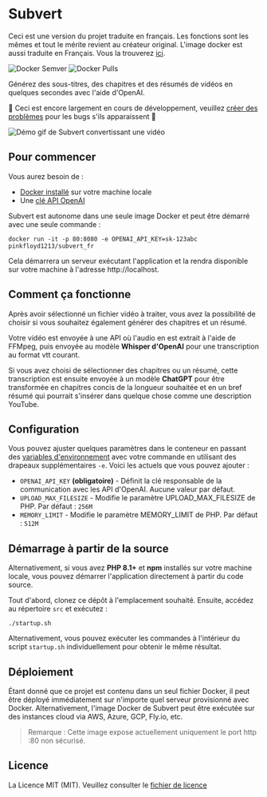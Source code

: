 # Subvert

Ceci est une version du projet traduite en français. Les fonctions sont les mêmes et tout le mérite revient au créateur original. L'image docker est aussi traduite en Français. Vous la trouverez [ici](https://hub.docker.com/repository/docker/pinkfloyd1213/subvert_fr/general). 

![Docker Semver](https://img.shields.io/docker/v/aschmelyun/subvert?style=flat-square)
![Docker Pulls](https://img.shields.io/docker/pulls/aschmelyun/subvert?label=pulls&style=flat-square)

Générez des sous-titres, des chapitres et des résumés de vidéos en quelques secondes avec l'aide d'OpenAI.

🚧 Ceci est encore largement en cours de développement, veuillez [créer des problèmes](https://github.com/aschmelyun/subvert/issues/new) pour les bugs s'ils apparaissent 🚧

![Démo gif de Subvert convertissant une vidéo](media/subvert-demo.gif)

## Pour commencer

Vous aurez besoin de :

- [Docker installé](https://docs.docker.com/get-docker/) sur votre machine locale
- Une [clé API OpenAI](https://platform.openai.com/account/api-keys)

Subvert est autonome dans une seule image Docker et peut être démarré avec une seule commande :

```
docker run -it -p 80:8080 -e OPENAI_API_KEY=sk-123abc pinkfloyd1213/subvert_fr
```

Cela démarrera un serveur exécutant l'application et la rendra disponible sur votre machine à l'adresse http://localhost.

## Comment ça fonctionne

Après avoir sélectionné un fichier vidéo à traiter, vous avez la possibilité de choisir si vous souhaitez également générer des chapitres et un résumé.

Votre vidéo est envoyée à une API où l'audio en est extrait à l'aide de FFMpeg, puis envoyée au modèle **Whisper d'OpenAI** pour une transcription au format vtt courant.

Si vous avez choisi de sélectionner des chapitres ou un résumé, cette transcription est ensuite envoyée à un modèle **ChatGPT** pour être transformée en chapitres concis de la longueur souhaitée et en un bref résumé qui pourrait s'insérer dans quelque chose comme une description YouTube.

## Configuration

Vous pouvez ajuster quelques paramètres dans le conteneur en passant des [variables d'environnement](https://docs.docker.com/engine/reference/commandline/run/#env) avec votre commande en utilisant des drapeaux supplémentaires `-e`. Voici les actuels que vous pouvez ajouter :

- `OPENAI_API_KEY` **(obligatoire)** - Définit la clé responsable de la communication avec les API d'OpenAI. Aucune valeur par défaut.
- `UPLOAD_MAX_FILESIZE` - Modifie le paramètre UPLOAD_MAX_FILESIZE de PHP. Par défaut : `256M`
- `MEMORY_LIMIT` - Modifie le paramètre MEMORY_LIMIT de PHP. Par défaut : `512M`

## Démarrage à partir de la source

Alternativement, si vous avez **PHP 8.1+** et **npm** installés sur votre machine locale, vous pouvez démarrer l'application directement à partir du code source.

Tout d'abord, clonez ce dépôt à l'emplacement souhaité. Ensuite, accédez au répertoire `src` et exécutez :

```
./startup.sh
```

Alternativement, vous pouvez exécuter les commandes à l'intérieur du script `startup.sh` individuellement pour obtenir le même résultat.

## Déploiement

Étant donné que ce projet est contenu dans un seul fichier Docker, il peut être déployé immédiatement sur n'importe quel serveur provisionné avec Docker. Alternativement, l'image Docker de Subvert peut être exécutée sur des instances cloud via AWS, Azure, GCP, Fly.io, etc.

> Remarque : Cette image expose actuellement uniquement le port http :80 non sécurisé.

## Licence

La Licence MIT (MIT). Veuillez consulter le [fichier de licence](LICENSE.md)
